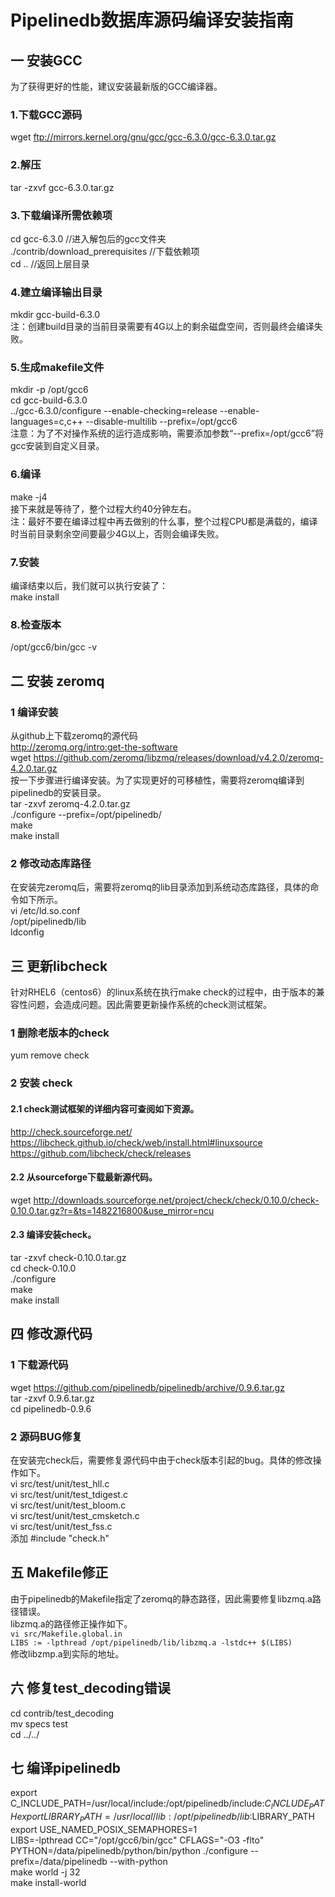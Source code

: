 # Pipelinedb数据库源码编译安装指南
## 一 安装GCC
为了获得更好的性能，建议安装最新版的GCC编译器。

### 1.下载GCC源码
wget ftp://mirrors.kernel.org/gnu/gcc/gcc-6.3.0/gcc-6.3.0.tar.gz

### 2.解压
tar -zxvf gcc-6.3.0.tar.gz

### 3.下载编译所需依赖项
cd gcc-6.3.0     					//进入解包后的gcc文件夹  
./contrib/download_prerequisites	//下载依赖项   
cd ..                          		//返回上层目录  

### 4.建立编译输出目录
mkdir gcc-build-6.3.0    
注：创建build目录的当前目录需要有4G以上的剩余磁盘空间，否则最终会编译失败。

### 5.生成makefile文件
mkdir -p /opt/gcc6     
cd gcc-build-6.3.0     
../gcc-6.3.0/configure --enable-checking=release --enable-languages=c,c++ --disable-multilib --prefix=/opt/gcc6    
注意：为了不对操作系统的运行造成影响，需要添加参数“--prefix=/opt/gcc6”将gcc安装到自定义目录。

### 6.编译
make -j4   
接下来就是等待了，整个过程大约40分钟左右。     
注：最好不要在编译过程中再去做别的什么事，整个过程CPU都是满载的，编译时当前目录剩余空间要最少4G以上，否则会编译失败。

### 7.安装
编译结束以后，我们就可以执行安装了：   
make install   

### 8.检查版本
/opt/gcc6/bin/gcc -v

## 二 安装 zeromq
### 1 编译安装
从github上下载zeromq的源代码    
http://zeromq.org/intro:get-the-software    
wget https://github.com/zeromq/libzmq/releases/download/v4.2.0/zeromq-4.2.0.tar.gz    
按一下步骤进行编译安装。为了实现更好的可移植性，需要将zeromq编译到pipelinedb的安装目录。    
tar -zxvf zeromq-4.2.0.tar.gz   
./configure --prefix=/opt/pipelinedb/    
make    
make install   

### 2 修改动态库路径
在安装完zeromq后，需要将zeromq的lib目录添加到系统动态库路径，具体的命令如下所示。    
vi /etc/ld.so.conf  
/opt/pipelinedb/lib   
ldconfig  

## 三 更新libcheck
针对RHEL6（centos6）的linux系统在执行make check的过程中，由于版本的兼容性问题，会造成问题。因此需要更新操作系统的check测试框架。

### 1 删除老版本的check
yum remove check

### 2 安装 check
#### 2.1 check测试框架的详细内容可查阅如下资源。
http://check.sourceforge.net/   
https://libcheck.github.io/check/web/install.html#linuxsource  
https://github.com/libcheck/check/releases

#### 2.2 从sourceforge下载最新源代码。
wget http://downloads.sourceforge.net/project/check/check/0.10.0/check-0.10.0.tar.gz?r=&ts=1482216800&use_mirror=ncu

#### 2.3 编译安装check。
tar -zxvf check-0.10.0.tar.gz  
cd check-0.10.0  
./configure  
make  
make install  

## 四 修改源代码

### 1 下载源代码
wget https://github.com/pipelinedb/pipelinedb/archive/0.9.6.tar.gz    
tar -zxvf 0.9.6.tar.gz     
cd pipelinedb-0.9.6

### 2 源码BUG修复
在安装完check后，需要修复源代码中由于check版本引起的bug。具体的修改操作如下。   
vi src/test/unit/test_hll.c   
vi src/test/unit/test_tdigest.c    
vi src/test/unit/test_bloom.c   
vi src/test/unit/test_cmsketch.c   
vi src/test/unit/test_fss.c   
添加 #include "check.h"  

## 五 Makefile修正
由于pipelinedb的Makefile指定了zeromq的静态路径，因此需要修复libzmq.a路径错误。     
libzmq.a的路径修正操作如下。    
`vi src/Makefile.global.in`    
`LIBS := -lpthread /opt/pipelinedb/lib/libzmq.a -lstdc++ $(LIBS)`   
修改libzmp.a到实际的地址。

## 六 修复test_decoding错误
cd contrib/test_decoding    
mv specs test    
cd ../../     

## 七 编译pipelinedb
export C_INCLUDE_PATH=/usr/local/include:/opt/pipelinedb/include:$C_INCLUDE_PATH     
export LIBRARY_PATH=/usr/local/lib:/opt/pipelinedb/lib:$LIBRARY_PATH    
export USE_NAMED_POSIX_SEMAPHORES=1    
LIBS=-lpthread CC="/opt/gcc6/bin/gcc" CFLAGS="-O3 -flto" PYTHON=/data/pipelinedb/python/bin/python ./configure --prefix=/data/pipelinedb --with-python   
make world -j 32     
make install-world    
